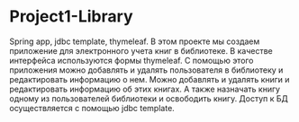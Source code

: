 # Project1-Library
Spring app, jdbc template, thymeleaf.
В этом проекте мы создаем приложение для электронного учета книг в библиотеке. В качестве интерфейса используются формы thymeleaf. С помощью этого приложения можно добавлять и удалять пользователя в библиотеку и редактировать информацию о нем. Можно добавлять и удалять книги и редактировать информацию об этих книгах. А также назначать книгу одному из пользователей библиотеки и освободить книгу. Доступ к БД осуществляется c помощью jdbc template.
